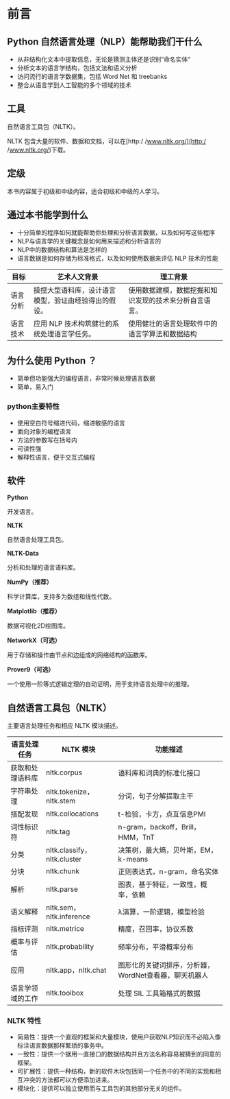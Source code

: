 # 前言

## Python 自然语言处理（NLP）能帮助我们干什么

- 从非结构化文本中提取信息，无论是猜测主体还是识别”命名实体“
- 分析文本的语言学结构，包括文法和语义分析
- 访问流行的语言学数据集，包括 Word Net 和 treebanks
- 整合从语言学到人工智能的多个领域的技术

## 工具

自然语言工具包（NLTK）。

NLTK 包含大量的软件、数据和文档，可以在[http:/ /www.nltk.org/](http:/ /www.nltk.org/)下载。

## 定级

本书内容属于初级和中级内容，适合初级和中级的人学习。

## 通过本书能学到什么

- 十分简单的程序如何就能帮助你处理和分析语言数据，以及如何写这些程序
- NLP与语言学的关键概念是如何用来描述和分析语言的
- NLP中的数据结构和算法是怎样的
- 语言数据是如何存储为标准格式，以及如何使用数据来评估 NLP 技术的性能

| 目标 | 艺术人文背景 | 理工背景 |
| - | - | - |
| 语言分析 | 操控大型语料库，设计语言模型，验证由经验得出的假设。 | 使用数据建模，数据挖掘和知识发现的技术来分析自言语言。 |
| 语言技术 | 应用 NLP 技术构筑健壮的系统处理语言学任务。 | 使用健壮的语言处理软件中的语言学算法和数据结构 |

## 为什么使用 Python ？

- 简单但功能强大的编程语言，非常时候处理语言数据
- 简单，易入门

### python主要特性

- 使用空白符号缩进代码，缩进敏感的语言
- 面向对象的编程语言
- 方法的参数写在括号内
- 可读性强
- 解释性语言，便于交互式编程

## 软件

**Python**

开发语言。

**NLTK**

自然语言处理工具包。

**NLTK-Data**

分析和处理的语言语料库。

**NumPy（推荐）**

科学计算库，支持多为数组和线性代数。

**Matplotlib（推荐）**

数据可视化2D绘图库。

**NetworkX（可选）**

用于存储和操作由节点和边组成的网络结构的函数库。

**Prover9（可选）**

一个使用一阶等式逻辑定理的自动证明，用于支持语言处理中的推理。

## 自然语言工具包（NLTK）

主要语言处理任务和相应 NLTK 模块描述。

| 语言处理任务 | NLTK 模块 | 功能描述 |
| - | - | - |
| 获取和处理语料库 | nltk.corpus | 语料库和词典的标准化接口 | 
| 字符串处理 | nltk.tokenize，nltk.stem | 分词，句子分解提取主干 |
| 搭配发现 | nltk.collocations | t-检验，卡方，点互信息PMI |
| 词性标识符 | nltk.tag | n-gram，backoff，Brill，HMM，TnT | 
| 分类 | nltk.classify，nltk.cluster | 决策树，最大熵，贝叶斯，EM，k-means |
| 分块 | nltk.chunk | 正则表达式，n-gram，命名实体 |
| 解析 | nltk.parse | 图表，基于特征，一致性，概率，依赖 | 
| 语义解释 | nltk.sem，nltk.inference | λ演算，一阶逻辑，模型检验 |
| 指标评测 | nltk.metrice | 精度，召回率，协议系数 |
| 概率与评估 | nltk.probability | 频率分布，平滑概率分布 |
| 应用 | nltk.app，nltk.chat | 图形化的关键词排序，分析器，WordNet查看器，聊天机器人 |
| 语言学领域的工作 | nltk.toolbox | 处理 SIL 工具箱格式的数据 |


### NLTK 特性

- 简易性：提供一个直观的框架和大量模块，使用户获取NLP知识而不必陷入像标注语言数据那样繁琐的事务中。
- 一致性：提供一个据用一直接口的数据结构并且方法名称容易被猜到的同意的框架。
- 可扩展性：提供一种结构，新的软件木块包括同一个任务中的不同的实现和相互冲突的方法都可以方便添加进来。
- 模块化：提供可以独立使用而与工具包的其他部分无关的组件。